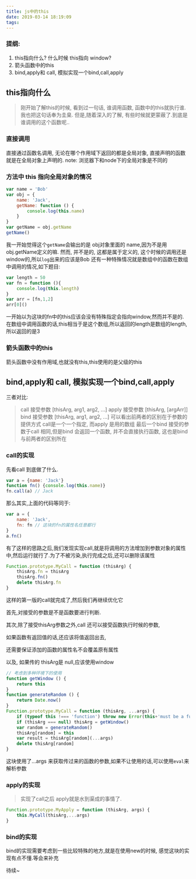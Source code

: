 ```yaml
---
title: js中的this
date: 2019-03-14 18:19:09
tags:
---
```

### 提纲: 
1. this指向什么? 什么时候 this指向 window? 
2. 箭头函数中的this
3. bind,apply和 call, 模拟实现一个bind,call,apply

## this指向什么

> 刚开始了解this的时候, 看到过一句话, 谁调用函数, 函数中的this就执行谁.我也把这句话奉为圭臬.
> 但是,随着深入的了解, 有些时候就更蒙蔽了.到底是谁调用的这个函数呢..

### 直接调用

直接通过函数名调用, 无论在哪个作用域下返回的都是全局对象, 直接声明的函数就是在全局对象上声明的.
note: 浏览器下和node下的全局对象是不同的

### 方法中 this 指向全局对象的情况

```js
var name = 'Bob'
var obj = {
    name: 'Jack',
    getName: function () {
        console.log(this.name)
    }
}
var getName = obj.getName
getName()
```
我一开始觉得这个`getName`会输出的是 obj对象里面的 name,因为不是用obj.getName定义的嘛.
然而, 并不是的, 这都是属于定义的, 这个时候的调用还是window的,所以`log`出来的应该是Bob
还有一种特殊情况就是数组中的函数在数组中调用的情况,如下题目:
```js
var length = 50
var fn = function (){
    console.log(this.length)
}
var arr = [fn,1,2]
arr[0]()
```
一开始以为这块的fn中的this应该会没有特殊指定会指向window,然而并不是的.
在数组中调用函数的话,this相当于是这个数组,所以返回的length是数组的length,所以返回的是3

### 箭头函数中的this

箭头函数中没有作用域,也就没有this,this使用的是父级的this

## bind,apply和 call, 模拟实现一个bind,call,apply

三者对比:
> call 接受参数 [thisArg, arg1, arg2, ...]
> apply 接受参数 [thisArg, [argArr]]
> bind 接受参数 [thisArg, arg1, arg2, ...]
> 可以看出前两者的区别在于参数的提供方式 call是一个一个指定, 而apply 是用的数组
> 最后一个bind 接受的参数于call 相同,但是bind 会返回一个函数, 并不会直接执行函数, 这也是bind 与前两者的区别所在

### call的实现

先看call 到底做了什么.
```js
var a = {name: 'Jack'}
function fn() {console.log(this.name)}
fn.call(a) // Jack
```
那么其实,上面的代码等同于:
```js
var a = {
    name: 'Jack',
    fn: fn // 这块的fn的属性名任意都行
}
a.fn()
```
有了这样的思路之后,我们发现实现call,就是将调用的方法增加到参数对象的属性中,然后运行就行了.为了不被污染,执行完成之后,还可以删除该属性
```js 
Function.prototype.MyCall = function (thisArg) {
    thisArg.fn = thisArg
    thisArg.fn()
    delete thisArg.fn
}
```
这样的第一版的call就完成了,然后我们再继续优化它

首先,对接受的参数是不是函数要进行判断.

其次,除了接受thisArg参数之外,call 还可以接受函数执行时候的参数,

如果函数有返回值的话,还应该将值返回出去,

还需要保证添加的函数的属性名不会覆盖原有属性

以及, 如果传的 thisArg是 null,应该使用window

```js
// 考虑到多种环境下的使用
function getWindow () {
    return this
}
function generateRandom () {
    return Date.now()
}
Function.prototype.MyCall = function (thisArg, ...args) {
    if (typeof this !=== 'function') throw new Error(this+'must be a function')
    if (thisArg === null) thisArg = getWindow()
    var random = generateRandom()
    thisArg[random] = this
    var result = thisArg[random](...args)
    delete thisArg[random]
}
```
这块使用了...args 来获取传过来的函数的参数,如果不让使用的话,可以使用`eval`来解析参数

### apply的实现
>实现了call之后 apply就是水到渠成的事情了.
```js
Function.prototype.MyApply = function (thisArg, args) {
    this.MyCall(thisArg,...args)
}
```

### bind的实现

bind的实现需要考虑到一些比较特殊的地方,就是在使用new的时候, 感觉这块的实现有点不懂.等会来补充

待续~

